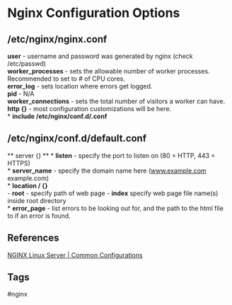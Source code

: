 # Nginx Configuration Options 

## /etc/nginx/nginx.conf
**user** - username and password was generated by nginx (check /etc/passwd)  
**worker_processes** - sets the allowable number of worker processes. Recommended to set to # of CPU cores.  
**error_log** - sets location where errors get logged.  
**pid** - N/A  
**worker_connections** - sets the total number of visitors a worker can have.  
**http {}** - most configuration customizations will be here.  
	* **include /etc/nginx/conf.d/.conf**

## /etc/nginx/conf.d/default.conf
** server {} **
	* **listen** - specify the port to listen on (80 = HTTP, 443 = HTTPS)  
	* **server_name** - specify the domain name here (www.example.com example.com)  
	* **location / {}**  
		- **root** - specify path of web page
		- **index** specify web page file name(s) inside root directory  
	* **error_page** - list errors to be looking out for, and the path to the html file to if an error is found.  


## References
[NGINX Linux Server | Common Configurations](https://www.youtube.com/watch?v=MP3Wm9dtHSQ)

## Tags
#nginx
